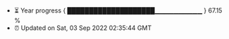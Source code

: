 - ⏳ Year progress { ████████████████████▁▁▁▁▁▁▁▁▁▁ } 67.15 %
- ⏰ Updated on Sat, 03 Sep 2022 02:35:44 GMT

